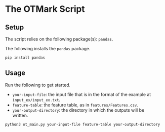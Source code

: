 # The OTMark Script

## Setup

The script relies on the following package(s): `pandas`. 

The following installs the `pandas` package.

``` bash
pip install pandas
```

## Usage

Run the following to get started. 
* `your-input-file`: the input file that is in the format of the example at `input_ex/input_ex.txt`. 
* `feature-table`: the feature table, as in `features/Features.csv`. 
* `your-output-directory`: the directory in which the outputs will be written. 

``` bash
python3 ot_main.py your-input-file feature-table your-output-directory
```
